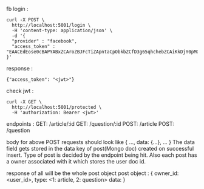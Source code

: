 
fb login :

```
curl -X POST \
  http://localhost:5001/login \
  -H 'content-type: application/json' \
  -d '{ 
  "provider" : "facebook",
  "access_token" : "EAACEdEose0cBAPYABxZCAroZBJFcTiZApntaCpObkbZCfD3g65qhchebZCAiKkDjY0pMQjyVq5ZAqk0YlZAHgjZAjMjVKyodfNEKu4IyCcQ266XS1NHo6Yg93eYVDUTLvXj9vKqLAuf03w1ukZCNtbDdVysHxPKJCPuM5vbWj3iUvjGMcqKdUcNn2zZAxcrjRKnIQZD"
}'
```

response : 
```
{"access_token": "<jwt>"}
```

check jwt :
```
curl -X GET \
  http://localhost:5001/protected \
  -H 'authorization: Bearer <jwt>'
```


endpoints : 
GET: /article/:id 
GET: /question/:id
POST: /article
POST: /question

body for above POST requests should look like 
{ 
  ...,
  data: {...},
  ...
}
The data field gets stored in the data key of post(Mongo doc) created on successful insert.
Type of post is decided by the endpoint being hit.
Also each post has a owner associated with it which stores the user doc id.

response of all will be the whole post object
post object : 
{
  owner_id: <user_id>,
  type: <1: article, 2: question>
  data: <data field from post request paylaod>
}